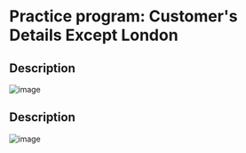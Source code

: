 # Practice program: Customer's Details Except London

## Description

![image](https://github.com/Tan12d/PWC_RDBMS_using_Oracle/assets/100254217/25b3e026-7503-4232-8825-107d8cb4d9e6)

## Description

![image](https://github.com/Tan12d/PWC_RDBMS_using_Oracle/assets/100254217/cab2c8de-f0b3-44a7-91c2-0c924cb156a2)
